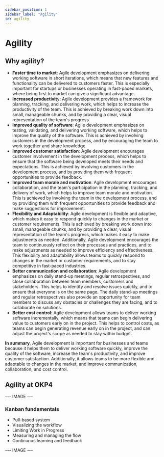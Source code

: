 ```yaml
---
sidebar_position: 1
sidebar_label: "Agility"
id: agility
---
```


# Agility

## Why agility?

- **Faster time to market**: Agile development emphasizes on delivering working software in short iterations, which means that new features and functionality can be delivered to customers faster. This is especially important for startups or businesses operating in fast-paced markets, where being first to market can give a significant advantage.
- **Increased productivit**y: Agile development provides a framework for planning, tracking, and delivering work, which helps to increase the productivity of the team. This is achieved by breaking work down into small, manageable chunks, and by providing a clear, visual representation of the team's progress.
- **Improved quality of software**: Agile development emphasizes on testing, validating, and delivering working software, which helps to improve the quality of the software. This is achieved by involving customers in the development process, and by encouraging the team to work together and share knowledge.
- **Improved customer satisfaction**: Agile development encourages customer involvement in the development process, which helps to ensure that the software being developed meets their needs and expectations. This is achieved by involving customers in the development process, and by providing them with frequent opportunities to provide feedback.
- **Improved team morale and motivation**: Agile development encourages collaboration, and the team's participation in the planning, tracking, and delivery of work, which helps to improve team morale and motivation. This is achieved by involving the team in the development process, and by providing them with frequent opportunities to provide feedback and make suggestions for improvement.
- **Flexibility and Adaptability**: Agile development is flexible and adaptive, which makes it easy to respond quickly to changes in the market or customer requirements. This is achieved by breaking work down into small, manageable chunks, and by providing a clear, visual representation of the team's progress, which makes it easy to make adjustments as needed. Additionally, Agile development encourages the team to continuously reflect on their processes and practices, and to make adjustments as needed to improve efficiency and effectiveness. This flexibility and adaptability allows teams to quickly respond to changes in the market or customer requirements, and to stay competitive in fast-paced industries.
- **Better communication and collaboration**: Agile development emphasizes on daily stand-up meetings, regular retrospectives, and close collaboration between team members, customers and stakeholders. This helps to identify and resolve issues quickly, and to ensure that everyone is on the same page. The daily stand-up meetings and regular retrospectives also provide an opportunity for team members to discuss any obstacles or challenges they are facing, and to collaborate on solutions.
- **Better cost control**: Agile development allows teams to deliver working software incrementally, which means that teams can begin delivering value to customers early on in the project. This helps to control costs, as teams can begin generating revenue early on in the project, and can adjust the project's scope as needed to stay within budget.

**In summary**, Agile development is important for businesses and teams because it helps them to deliver working software quickly, improve the quality of the software, increase the team's productivity, and improve customer satisfaction. Additionally, it allows teams to be more flexible and adaptable to changes in the market, and improve communication, collaboration, and cost control.

## Agility at OKP4

--- IMAGE ---

### Kanban fundamentals

- Pull-based system
- Visualizing the workflow
- Limiting Work in Progress
- Measuring and managing the flow
- Continuous learning and feedback

--- IMAGE ---
